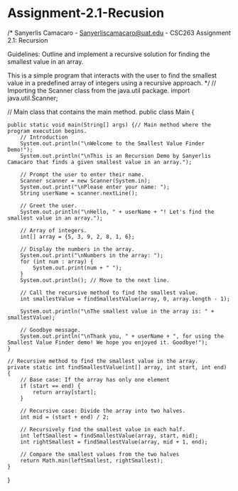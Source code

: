 # Assignment-2.1-Recusion
/*
 Sanyerlis Camacaro - Sanyerliscamacaro@uat.edu - CSC263
 Assignment 2.1: Recursion

 Guidelines:
 Outline and implement a recursive solution for finding the smallest value in an array.

 This is a simple program that interacts with the user to find the smallest value in a predefined array
 of integers using a recursive approach.
 */
// Importing the Scanner class from the java.util package.
import java.util.Scanner;

// Main class that contains the main method.
public class Main {

    public static void main(String[] args) {// Main method where the program execution begins.
        // Introduction
        System.out.println("\nWelcome to the Smallest Value Finder Demo!");
        System.out.println("\nThis is an Recursion Demo by Sanyerlis Camacaro that finds a given smallest value in an array.");

        // Prompt the user to enter their name.
        Scanner scanner = new Scanner(System.in);
        System.out.print("\nPlease enter your name: ");
        String userName = scanner.nextLine();

        // Greet the user.
        System.out.println("\nHello, " + userName + "! Let's find the smallest value in an array.");

        // Array of integers.
        int[] array = {5, 3, 9, 2, 8, 1, 6};

        // Display the numbers in the array.
        System.out.print("\nNumbers in the array: ");
        for (int num : array) {
            System.out.print(num + " ");
        }
        System.out.println(); // Move to the next line.

        // Call the recursive method to find the smallest value.
        int smallestValue = findSmallestValue(array, 0, array.length - 1);

        System.out.println("\nThe smallest value in the array is: " + smallestValue);

        // Goodbye message.
        System.out.println("\nThank you, " + userName + ", for using the Smallest Value Finder demo! We hope you enjoyed it. Goodbye!");
    }

    // Recursive method to find the smallest value in the array.
    private static int findSmallestValue(int[] array, int start, int end) {
        // Base case: If the array has only one element
        if (start == end) {
            return array[start];
        }

        // Recursive case: Divide the array into two halves.
        int mid = (start + end) / 2;

        // Recursively find the smallest value in each half.
        int leftSmallest = findSmallestValue(array, start, mid);
        int rightSmallest = findSmallestValue(array, mid + 1, end);

        // Compare the smallest values from the two halves
        return Math.min(leftSmallest, rightSmallest);
    }
}
